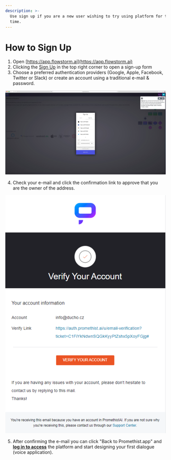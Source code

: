 ```yaml
---
description: >-
  Use sign up if you are a new user wishing to try using platform for the first
  time.
---
```


# How to Sign Up

1. Open [https://app.flowstorm.ai](https://app.flowstorm.ai)  
2. Clicking the [Sign Up](https://app.flowstorm.ai/#!/signup) in the top right corner to open a sign-up form  
3. Choose a preferred authentication providers \(Google, Apple, Facebook, Twitter or Slack\) or create an account using a traditional e-mail & password.

![](../.gitbook/assets/sign-up.jpg)

4. Check your e-mail and click the confirmation link to approve that you are the owner of the address.

![](../.gitbook/assets/image%20%282%29.png)

5. After confirming the e-mail you can click "Back to Promethist.app" and [**log in to access**](https://app.flowstorm.ai/#!/login) the platform and start designing your first dialogue \(voice application\).

